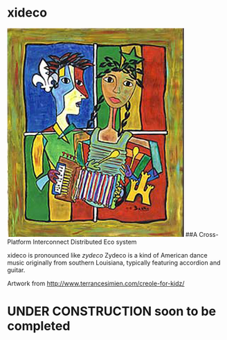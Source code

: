 # xideco
![](https://github.com/MrYsLab/xideco/blob/master/documentation/kids.jpg)
##A Cross-Platform Interconnect Distributed Eco system


    
xideco is pronounced like _*zydeco*_
    Zydeco is a kind of American dance music originally from southern Louisiana, typically featuring accordion and guitar. 
       
Artwork from http://www.terrancesimien.com/creole-for-kidz/

# UNDER CONSTRUCTION soon to be completed